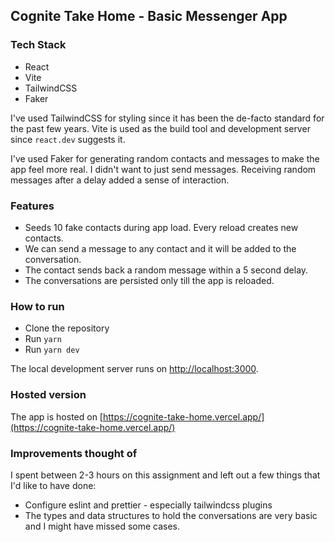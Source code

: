 ## Cognite Take Home - Basic Messenger App

### Tech Stack

- React
- Vite
- TailwindCSS
- Faker

I've used TailwindCSS for styling since it has been the de-facto standard for the past few years. Vite is used as the build tool and development server since `react.dev` suggests it.

I've used Faker for generating random contacts and messages to make the app feel more real. I didn't want to just send messages. Receiving random messages after a delay added a sense of interaction.

### Features

- Seeds 10 fake contacts during app load. Every reload creates new contacts.
- We can send a message to any contact and it will be added to the conversation.
- The contact sends back a random message within a 5 second delay.
- The conversations are persisted only till the app is reloaded.

### How to run

- Clone the repository
- Run `yarn`
- Run `yarn dev`

The local development server runs on [http://localhost:3000](http://localhost:3000).

### Hosted version

The app is hosted on [https://cognite-take-home.vercel.app/](https://cognite-take-home.vercel.app/)

### Improvements thought of

I spent between 2-3 hours on this assignment and left out a few things that I'd like to have done:

- Configure eslint and prettier - especially tailwindcss plugins
- The types and data structures to hold the conversations are very basic and I might have missed some cases.
